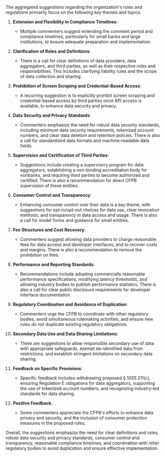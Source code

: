 The aggregated suggestions regarding the organization's rules and regulations primarily focus on the following key themes and topics:

1. **Extension and Flexibility in Compliance Timelines**:
   - Multiple commenters suggest extending the comment period and compliance timelines, particularly for small banks and large institutions, to ensure adequate preparation and implementation.

2. **Clarification of Roles and Definitions**:
   - There is a call for clear definitions of data providers, data aggregators, and third parties, as well as their respective roles and responsibilities. This includes clarifying liability rules and the scope of data collection and sharing.

3. **Prohibition of Screen Scraping and Credential-Based Access**:
   - A recurring suggestion is to explicitly prohibit screen scraping and credential-based access by third parties once API access is available, to enhance data security and privacy.

4. **Data Security and Privacy Standards**:
   - Commenters emphasize the need for robust data security standards, including minimum data security requirements, tokenized account numbers, and clear data deletion and retention policies. There is also a call for standardized data formats and machine-readable data fields.

5. **Supervision and Certification of Third Parties**:
   - Suggestions include creating a supervisory program for data aggregators, establishing a non-binding accreditation body for nonbanks, and requiring third parties to become authorized and certified. There is also a recommendation for direct CFPB supervision of these entities.

6. **Consumer Control and Transparency**:
   - Enhancing consumer control over their data is a key theme, with suggestions for opt-in/opt-out choices for data use, clear revocation methods, and transparency in data access and usage. There is also a call for model forms and guidance for small entities.

7. **Fee Structures and Cost Recovery**:
   - Commenters suggest allowing data providers to charge reasonable fees for data access and developer interfaces, and to recover costs and margins. There is also a recommendation to remove the prohibition on fees.

8. **Performance and Reporting Standards**:
   - Recommendations include adopting commercially reasonable performance specifications, modifying latency thresholds, and allowing industry bodies to publish performance statistics. There is also a call for clear public disclosure requirements for developer interface documentation.

9. **Regulatory Coordination and Avoidance of Duplication**:
   - Commenters urge the CFPB to coordinate with other regulatory bodies, avoid simultaneous rulemaking activities, and ensure new rules do not duplicate existing regulatory obligations.

10. **Secondary Data Use and Data Sharing Limitations**:
    - There are suggestions to allow responsible secondary use of data with appropriate safeguards, exempt de-identified data from restrictions, and establish stringent limitations on secondary data sharing.

11. **Feedback on Specific Provisions**:
    - Specific feedback includes withdrawing proposed § 1033.211(c), ensuring Regulation E obligations for data aggregators, supporting the use of tokenized account numbers, and recognizing industry-led standards for data sharing.

12. **Positive Feedback**:
    - Some commenters appreciate the CFPB's efforts to enhance data privacy and security, and the inclusion of consumer protection measures in the proposed rules.

Overall, the suggestions emphasize the need for clear definitions and roles, robust data security and privacy standards, consumer control and transparency, reasonable compliance timelines, and coordination with other regulatory bodies to avoid duplication and ensure effective implementation.